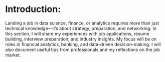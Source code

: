 # Introduction:
Landing a job in data science, finance, or analytics requires more than just technical knowledge—it’s about strategy, preparation, and networking. In this section, I will share my experiences with job applications, resume building, interview preparation, and industry insights. My focus will be on roles in financial analytics, banking, and data-driven decision-making. I will also document useful tips from professionals and my reflections on the job market.
